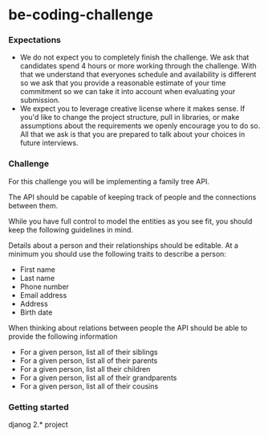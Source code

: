 # be-coding-challenge

### Expectations
- We do not expect you to completely finish the challenge. We ask that candidates spend 4 hours or more working through the challenge. With that we understand that everyones schedule and availability is different so we ask that you provide a reasonable estimate of your time commitment so we can take it into account when evaluating your submission.
- We expect you to leverage creative license where it makes sense. If you'd like to change the project structure, pull in libraries, or make assumptions about the requirements we openly encourage you to do so. All that we ask is that you are prepared to talk about your choices in future interviews. 

### Challenge
For this challenge you will be implementing a family tree API.

The API should be capable of keeping track of people and the connections between them.

While you have full control to model the entities as you see fit, you should keep the following guidelines in mind.

Details about a person and their relationships should be editable. At a minimum you should use the following traits to describe a person: 
- First name
- Last name
- Phone number
- Email address
- Address
- Birth date

When thinking about relations between people the API should be able to provide the following information
- For a given person, list all of their siblings
- For a given person, list all of their parents
- For a given person, list all their children
- For a given person, list all of their grandparents
- For a given person, list all of their cousins

### Getting started

djanog 2.* project
